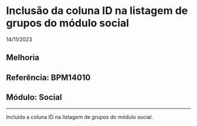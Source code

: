 # Inclusão da coluna ID na listagem de grupos do módulo social
14/11/2023
## Melhoria
## Referência: BPM14010
## Módulo: Social
***

Incluida a coluna ID na listagem de grupos do módulo social.
